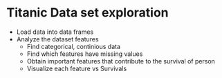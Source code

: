 # Titanic Data set exploration
* Load data into data frames
* Analyze the dataset features 
    * Find categorical, continious data
    * Find which features have missing values
    * Obtain important features that contribute to the survival of person
    * Visualize each feature vs Survivals


